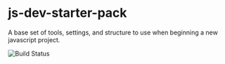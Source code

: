 # js-dev-starter-pack

A base set of tools, settings, and structure to use when beginning a new javascript project.

![Build Status](https://travis-ci.org/stembro/js-dev-starter-pack.svg?branch=master)
